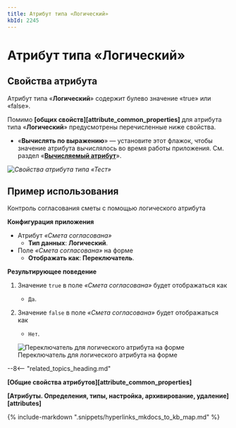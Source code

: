 ```yaml
---
title: Атрибут типа «Логический»
kbId: 2245
---
```


# Атрибут типа «Логический»

## Свойства атрибута

Атрибут типа «**Логический**» содержит булево значение «true» или «false».

Помимо **[общих свойств][attribute_common_properties]** для атрибута типа «**Логический**» предусмотрены перечисленные ниже свойства.

- «**Вычислять по выражению**» — установите этот флажок, чтобы значение атрибута вычислялось во время работы приложения. См. раздел «**[Вычисляемый атрибут](https://kb.comindware.ru/article.php?id=2254)**».

_![Свойства атрибута типа «Тест»](https://kb.comindware.ru/assets/attribute_boolean_properties.png)_

## Пример использования

Контроль согласования сметы с помощью логического атрибута

**Конфигурация приложения**

- Атрибут *«Смета согласована»*
    - **Тип данных**: **Логический**.
- Поле *«Смета согласована»* на форме
    - **Отображать как**: **Переключатель**.

**Результирующее поведение**

1. Значение `true` в поле *«Смета согласована»* будет отображаться как
    - `Да`.
2. Значение `false` в поле *«Смета согласована»* будет отображаться как
    - `Нет`.
    ![Переключатель для логического атрибута на форме](https://kb.comindware.ru/assets/attribute_boolean_example.png)
    Переключатель для логического атрибута на форме

--8<-- "related_topics_heading.md"

**[Общие свойства атрибутов][attribute_common_properties]**

**[Атрибуты. Определения, типы, настройка, архивирование, удаление][attributes]**



{% include-markdown ".snippets/hyperlinks_mkdocs_to_kb_map.md" %}
